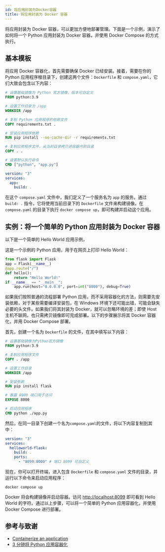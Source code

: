```yaml
---
id: 将应用封装为Docker容器
title: 将应用封装为 Docker 容器
---
```


将应用封装为 Docker 容器，可以更加方便地部署管理。下面是一个示例，演示了如何将一个 Python 应用封装为 Docker 容器，并使用 Docker Compose 的方式执行。

## 基本模板

将应用 Docker 容器化，首先需要确保 Docker 已经安装。接着，需要在你的 Python 应用程序根目录下，创建这两个文件：`Dockerfile` 和 `compose.yaml`，它们大致会包含以下内容：

```Dockerfile title="Dockerfile"
# 设置基础镜像为 Python 官方镜像，版本可自定义
FROM python:3.9

# 设置工作目录为 /app
WORKDIR /app

# 复制 Python 应用程序的依赖文件
COPY requirements.txt .

# 安装应用程序依赖
RUN pip install --no-cache-dir -r requirements.txt

# 复制应用程序文件，从当前目录拷贝进容器内的目录
COPY . .

# 设置默认执行命令
CMD ["python", "app.py"]
```

```yaml title="compose.yaml"
version: "3"
services:
  app:
    build: .
```

在这个 `compose.yaml` 文件中，我们定义了一个服务名为 `app` 的服务。通过 `build: .` 指令，它将使用当前目录下的 `Dockerfile` 文件来构建镜像。在 `compose.yaml` 的目录下执行 `docker compose up`，即可构建并启动这个应用。

## 实例：将一个简单的 Python 应用封装为 Docker 容器

以下是一个简单的 Hello World 应用示例，

这是一个示例的 Python 应用，用于在网页上打印 Hello World：

```python title="app.py"
from flask import Flask
app = Flask(__name__)
@app.route("/")
def hello():
    return "Hello World!"
if __name__ == "__main__":
    app.run(host="0.0.0.0", port=int("8000"), debug=True)
```

如果我们按照普通的流程部署 Python 应用，而不采用容器化的方法，则需要先安装依赖，对于某些需要编译安装包，在 Windows 环境下还可能出错，可能会缺失必要的头文件。如果我们将其封装为 Docker，就可以忽略环境的差；即使 Host 主机不联网，也只需拷贝镜像即可完成部署。以下的步骤展示将其 Docker 容器化，并用 Docker Compose 部署。

首先，创建一个名为 `Dockerfile` 的文件，在其中填写以下内容：

```Dockerfile title="Dockerfile"
# 设置基础镜像为Python官方镜像
FROM python:3.9

# 复制应用程序文件
COPY . /app

# 设置工作目录
WORKDIR /app

# 安装依赖
RUN pip install flask

# 暴露 8000 端口用于访问
EXPOSE 8000

# 启动应用程序
CMD python ./app.py
```

然后，在同一目录下创建一个名为`compose.yaml`的文件，将以下内容复制到其中：

```yaml title="compose.yaml"
version: "3"
services:
  helloworld-flask:
    build: .
    ports:
      - "8099:8000" # 端口 8099 可自定义
```

现在，你可以打开终端，进入包含 `Dockerfile` 和 `compose.yaml` 文件的目录，并运行以下命令来启动应用程序：

```shell
docker compose up
```

Docker 将会构建镜像并启动容器。访问 <http://localhost:8099> 即可看到 Hello World 的字符。通过以上步骤，可以将一个简单的 Python 应用容器化，并使用 Docker Compose 进行部署。

## 参考与致谢

- [Containerize an application](https://docs.docker.com/get-started/02_our_app/)
- [3 分钟将 Python 应用容器化](https://cloud.tencent.com/developer/article/1752513)
